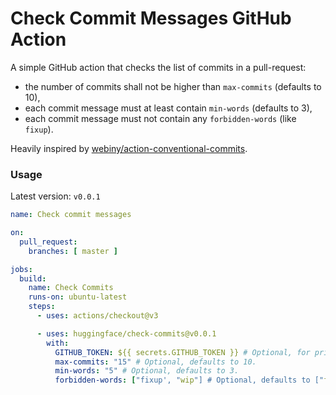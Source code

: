 # Check Commit Messages GitHub Action

A simple GitHub action that checks the list of commits in a pull-request:

- the number of commits shall not be higher than `max-commits` (defaults to 10),
- each commit message must at least contain `min-words` (defaults to 3),
- each commit message must not contain any `forbidden-words` (like `fixup`).

Heavily inspired by [webiny/action-conventional-commits](https://github.com/webiny/action-conventional-commits).


### Usage
Latest version: `v0.0.1`

```yml
name: Check commit messages

on:
  pull_request:
    branches: [ master ]

jobs:
  build:
    name: Check Commits
    runs-on: ubuntu-latest
    steps:
      - uses: actions/checkout@v3

      - uses: huggingface/check-commits@v0.0.1
        with:
          GITHUB_TOKEN: ${{ secrets.GITHUB_TOKEN }} # Optional, for private repositories.
          max-commits: "15" # Optional, defaults to 10.
          min-words: "5" # Optional, defaults to 3.
          forbidden-words: ["fixup', "wip"] # Optional, defaults to ["fixup"].
```
